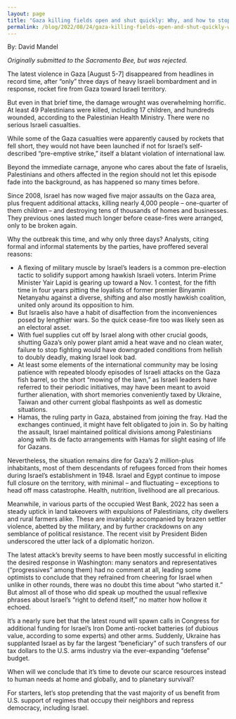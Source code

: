```yaml
---
layout: page
title: "Gaza killing fields open and shut quickly: Why, and how to stop the carnage"
permalink: /blog/2022/08/24/gaza-killing-fields-open-and-shut-quickly-why-and-how-to-stop-the-carnage/
---
```


By: David Mandel

*Originally submitted to the Sacramento Bee, but was rejected.*

The latest violence in Gaza [August 5-7] disappeared from headlines in record time, after “only” three days of heavy Israeli bombardment and in response, rocket fire from Gaza toward Israeli territory.

But even in that brief time, the damage wrought was overwhelming horrific. At least 49 Palestinians were killed, including 17 children, and hundreds wounded, according to the Palestinian Health Ministry. There were no serious Israeli casualties.

While some of the Gaza casualties were apparently caused by rockets that fell short, they would not have been launched if not for Israel’s self-described “pre-emptive strike,” itself a blatant violation of international law.

Beyond the immediate carnage, anyone who cares about the fate of Israelis, Palestinians and others affected in the region should not let this episode fade into the background, as has happened so many times before.

Since 2008, Israel has now waged five major assaults on the Gaza area, plus frequent additional attacks, killing nearly 4,000 people – one-quarter of them children – and destroying tens of thousands of homes and businesses. They previous ones lasted much longer before cease-fires were arranged, only to be broken again.

Why the outbreak this time, and why only three days? Analysts, citing formal and informal statements by the parties, have proffered several reasons:

* A flexing of military muscle by Israel’s leaders is a common pre-election tactic to solidify support among hawkish Israeli voters. Interim Prime Minister Yair Lapid is gearing up toward a Nov. 1 contest, for the fifth time in four years pitting the loyalists of former premier Binyamin Netanyahu against a diverse, shifting and also mostly hawkish coalition, united only around its opposition to him.
* But Israelis also have a habit of disaffection from the inconveniences posed by lengthier wars. So the quick cease-fire too was likely seen as an electoral asset.
* With fuel supplies cut off by Israel along with other crucial goods, shutting Gaza’s only power plant amid a heat wave and no clean water, failure to stop fighting would have downgraded conditions from hellish to doubly deadly, making Israel look bad.
* At least some elements of the international community may be losing patience with repeated bloody episodes of Israeli attacks on the Gaza fish barrel, so the short “mowing of the lawn,” as Israeli leaders have referred to their periodic initiatives, may have been meant to avoid further alienation, with short memories conveniently taxed by Ukraine, Taiwan and other current global flashpoints as well as domestic situations.
* Hamas, the ruling party in Gaza, abstained from joining the fray. Had the exchanges continued, it might have felt obligated to join in. So by halting the assault, Israel maintained political divisions among Palestinians along with its de facto arrangements with Hamas for slight easing of life for Gazans.

Nevertheless, the situation remains dire for Gaza’s 2 million-plus inhabitants, most of them descendants of refugees forced from their homes during Israel’s establishment in 1948. Israel and Egypt continue to impose full closure on the territory, with minimal – and fluctuating – exceptions to head off mass catastrophe. Health, nutrition, livelihood are all precarious.

Meanwhile, in various parts of the occupied West Bank, 2022 has seen a steady uptick in land takeovers with expulsions of Palestinians, city dwellers and rural farmers alike. These are invariably accompanied by brazen settler violence, abetted by the military, and by further crackdowns on any semblance of political resistance. The recent visit by President Biden underscored the utter lack of a diplomatic horizon.

The latest attack’s brevity seems to have been mostly successful in eliciting the desired response in Washington: many senators and representatives (“progressives” among them) had no comment at all, leading some optimists to conclude that they refrained from cheering for Israel when unlike in other rounds, there was no doubt this time about “who started it.” But almost all of those who did speak up mouthed the usual reflexive phrases about Israel’s “right to defend itself,” no matter how hollow it echoed.

It’s a nearly sure bet that the latest round will spawn calls in Congress for additional funding for Israel’s Iron Dome anti-rocket batteries (of dubious value, according to some experts) and other arms. Suddenly, Ukraine has supplanted Israel as by far the largest “beneficiary” of such transfers of our tax dollars to the U.S. arms industry via the ever-expanding “defense” budget.

When will we conclude that it’s time to devote our scarce resources instead to human needs at home and globally, and to planetary survival?

For starters, let’s stop pretending that the vast majority of us benefit from U.S. support of regimes that occupy their neighbors and repress democracy, including Israel.
